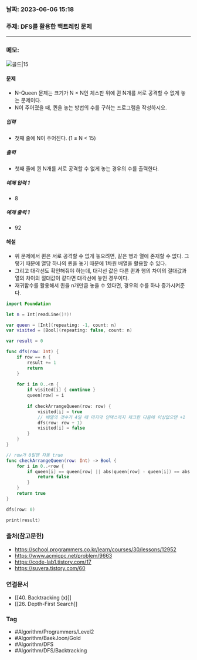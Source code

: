 ### 날짜: 2023-06-06 15:18

### 주제: DFS를 활용한 백트레킹 문제
---
### 메모: 
![골드|15](https://d2gd6pc034wcta.cloudfront.net/tier/12.svg) 
#### 문제
- N-Queen 문제는 크기가 N × N인 체스판 위에 퀸 N개를 서로 공격할 수 없게 놓는 문제이다.
- N이 주어졌을 때, 퀸을 놓는 방법의 수를 구하는 프로그램을 작성하시오.
##### 입력
- 첫째 줄에 N이 주어진다. (1 ≤ N < 15)
##### 출력
- 첫째 줄에 퀸 N개를 서로 공격할 수 없게 놓는 경우의 수를 출력한다.
##### 예제 입력 1 
- 8
##### 예제 출력 1 
- 92
#### 해설
- 위 문제에서 퀸은 서로 공격할 수 없게 놓으려면, 같은 행과 열에 존재할 수 없다. 그렇기 때문에 열당 하나의 퀸을 놓기 때문에 1차원 배열을 활용할 수 있다. 
- 그리고 대각선도 확인해줘야 하는데, 대각선 값은 다른 퀸과 행의 차이의 절대값과 열의 차이의 절대값이 같다면 대각선에 놓인 경우이다. 
- 재귀함수를 활용해서 퀸을 n개만큼 놓을 수 있다면, 경우의 수를 하나 증가시켜준다. 
``` swift
import Foundation

let n = Int(readLine()!)!

var queen = [Int](repeating: -1, count: n)
var visited = [Bool](repeating: false, count: n)

var result = 0

func dfs(row: Int) { 
	if row == n { 
		result += 1
		return
	}
	
	for i in 0..<n { 
		if visited[i] { continue }
		queen[row] = i
		
		if checkArrangeQueen(row: row) { 
			visited[i] = true
			// 배열의 갯수가 4일 때 마지막 인덱스까지 체크한 다음에 이상없으면 +1
			dfs(row: row + 1)
			visited[i] = false
		}
	}
}

// row가 0일땐 자동 true
func checkArrangeQueen(row: Int) -> Bool { 
	for i in 0..<row { 
		if queen[i] == queen[row] || abs(queen[row] - queen[i]) == abs(row - i) { 
			return false
		}
	}
	return true
}

dfs(row: 0)

print(result)
```

### 출처(참고문헌) 
- https://school.programmers.co.kr/learn/courses/30/lessons/12952
- https://www.acmicpc.net/problem/9663
- https://code-lab1.tistory.com/17
- https://suvera.tistory.com/60

### 연결문서 
- [[40. Backtracking (x)]]
- [[26. Depth-First Search]]

### Tag
- #Algorithm/Programmers/Level2 
- #Algorithm/BaekJoon/Gold 
- #Algorithm/DFS 
- #Algorithm/DFS/Backtracking 